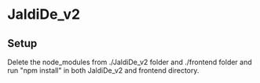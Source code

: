 # JaldiDe_v2

## Setup

Delete the node_modules from ./JaldiDe_v2 folder and ./frontend folder and run "npm install" in both JaldiDe_v2 and frontend directory.
